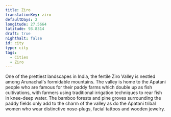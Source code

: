 ```yaml
---
title: Ziro
translationKey: ziro
defaultDays: 2
longitude: 27.5664
latitude: 93.8314
draft: true
nighthalt: false
id: city
type: city
tags:
  - Cities
  - Ziro
---
```

One of the prettiest landscapes in India, the fertile Ziro Valley is nestled among Arunachal's formidable mountains. The valley is home to the Apatani people who are famous for their paddy farms which double up as fish cultivations, with farmers using traditional irrigation techniques to rear fish in knee-deep water. The bamboo forests and pine groves surrounding the paddy fields only add to the charm of the valley as do the Apatani tribal women who wear distinctive nose-plugs, facial tattoos and wooden jewelry.